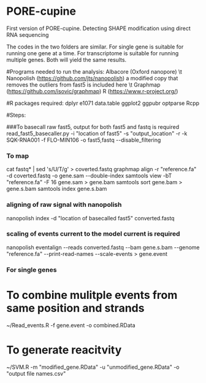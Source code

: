 # PORE-cupine
First version of PORE-cupine. Detecting SHAPE modification using direct RNA sequencing

The codes in the two folders are similar.
For single gene is suitable for running one gene at a time.
For transcriptome is suitable for running multiple genes.
Both will yield the same results.

#Programs needed to run the analysis:
Albacore (Oxford nanopore) \t
Nanopolish (https://github.com/jts/nanopolish) a modified copy that removes the outliers from fast5 is included here \t
Graphmap (https://github.com/isovic/graphmap)
R (https://www.r-project.org/)

#R packages required:
dplyr
e1071
data.table
ggplot2
ggpubr
optparse
Rcpp


#Steps:

###To basecall raw fast5, output for both fast5 and fastq is required 
read_fast5_basecaller.py -i "location of fast5" -s "output_location" -r -k SQK-RNA001 -f FLO-MIN106 -o fast5,fastq --disable_filtering

### To map
cat fastq* | sed 's/U/T/g' > coverted.fastq
graphmap align -r "reference.fa" -d coverted.fastq -o gene.sam  --double-index
samtools view -bT "reference.fa" -F 16 gene.sam > gene.bam
samtools sort gene.bam > gene.s.bam
samtools index gene.s.bam

### aligning of raw signal with nanopolish
nanopolish index -d "location of basecalled fast5" converted.fastq
### scaling of events current to the model current is required
nanopolish eventalign  --reads converted.fastq --bam gene.s.bam --genome "reference.fa" --print-read-names --scale-events > gene.event

### For single genes
# To combine mulitple events from same position and strands
~/Read_events.R -f gene.event -o combined.RData

# To generate reacitvity
~/SVM.R -m "modified_gene.RData" -u "unmodified_gene.RData" -o "output file names.csv"
